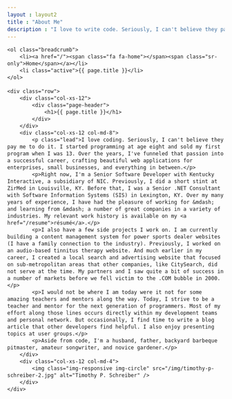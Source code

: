 ```yaml
---
layout : layout2
title : "About Me"
description : "I love to write code. Seriously, I can't believe they pay me to do it. I craft beautiful web applications for enterprises, small businesses, and everything in between."
---
```


<div id="main-container" class="container">

	<ol class="breadcrumb">
		<li><a href="/"><span class="fa fa-home"></span><span class="sr-only">Home</span></a></li>
		<li class="active">{{ page.title }}</li>
	</ol>

	<div class="row">
		<div class="col-xs-12">
			<div class="page-header">
				<h1>{{ page.title }}</h1>
			</div>
		</div>
		<div class="col-xs-12 col-md-8">
			<p class="lead">I love coding. Seriously, I can't believe they pay me to do it. I started programming at age eight and sold my first program when I was 13. Over the years, I've funneled that passion into a successful career, crafting beautiful web applications for enterprises, small businesses, and everything in between.</p>
			<p>Right now, I'm a Senior Software Developer with Kentucky Interactive, a subsidiary of NIC. Previously, I did a short stint at ZirMed in Louisville, KY. Before that, I was a Senior .NET Consultant with Software Information Systems (SIS) in Lexington, KY. Over my many years of experience, I have had the pleasure of working for &mdash; and learning from &mdash; a number of great companies in a variety of industries. My relevant work history is available on my <a href="/resume">résumé</a>.</p>
			<p>I also have a few side projects I work on. I am currently building a content management system for power sports dealer websites (I have a family connection to the industry). Previously, I worked on an audio-based tinnitus therapy website. And much earlier in my career, I created a local search and advertising website that focused on sub-metropolitan areas that other companies, like CitySearch, did not serve at the time. My partners and I saw quite a bit of success in a number of markets before we fell victim to the .COM bubble in 2000.</p> 
			<p>I would not be where I am today were it not for some amazing teachers and mentors along the way. Today, I strive to be a teacher and mentor for the next generation of programmers. Most of my effort along those lines occurs directly within my development teams and personal network. But occasionally, I find time to write a blog article that other developers find helpful. I also enjoy presenting topics at user groups.</p>
			<p>Aside from code, I'm a husband, father, backyard barbeque pitmaster, amateur songwriter, and novice gardener.</p>
		</div>
		<div class="col-xs-12 col-md-4">
			<img class="img-responsive img-circle" src="/img/timothy-p-schreiber-2.jpg" alt="Timothy P. Schreiber" />
		</div>
	</div>

</div>